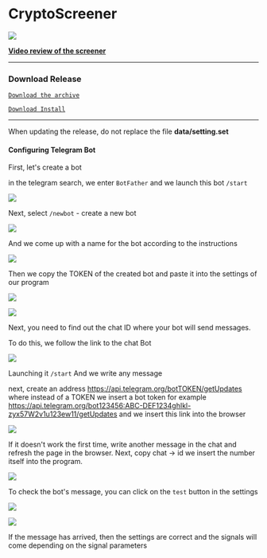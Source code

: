 # CryptoScreener

[![](https://raw.githubusercontent.com/alex290/CryptoScreener/main/imghelp/scr_en.png)](https://www.youtube.com/channel/UCiSd7JTmnbap0tVrPlf-Dew)

[**Video review of the screener**](https://youtu.be/5Oa0iQE0sJk "#### **Video review of the screener**")


------------


### Download Release

[`Download the archive`](https://github.com/alex290/CryptoScreener/releases/download/0.3.3-beta/CryptoScreener.zip "`Скачать`")

[`Download Install`](https://github.com/alex290/CryptoScreener/releases/download/0.3.3-beta/CryptoScreener.exe "`Скачать`")

------------


When updating the release, do not replace the file **data/setting.set**


#### Configuring Telegram Bot

First, let's create a bot

in the telegram search, we enter `BotFather` and we launch this bot `/start`

![](https://raw.githubusercontent.com/alex290/CryptoScreener/main/imghelp/bot-001.jpg)

Next, select `/newbot` - create a new bot

![](https://raw.githubusercontent.com/alex290/CryptoScreener/main/imghelp/bot002.png)

And we come up with a name for the bot according to the instructions

![](https://raw.githubusercontent.com/alex290/CryptoScreener/main/imghelp/bot003.png)

Then we copy the TOKEN of the created bot and paste it into the settings of our program

![](https://raw.githubusercontent.com/alex290/CryptoScreener/main/imghelp/bot004.png)

![](https://raw.githubusercontent.com/alex290/CryptoScreener/main/imghelp/bot005_en.png)

Next, you need to find out the chat ID where your bot will send messages.

To do this, we follow the link to the chat Bot

![](https://raw.githubusercontent.com/alex290/CryptoScreener/main/imghelp/bot006.png)

Launching it `/start` And we write any message

next, create an address https://api.telegram.org/botTOKEN/getUpdates where instead of a TOKEN we insert a bot token for example https://api.telegram.org/bot123456:ABC-DEF1234ghIkl-zyx57W2v1u123ew11/getUpdates and we insert this link into the browser

![](https://raw.githubusercontent.com/alex290/CryptoScreener/main/imghelp/bot007.png)

If it doesn't work the first time, write another message in the chat and refresh the page in the browser. Next, copy chat -> id we insert the number itself into the program.

![](https://raw.githubusercontent.com/alex290/CryptoScreener/main/imghelp/bot008_en.png)

To check the bot's message, you can click on the `test` button in the settings

![](https://raw.githubusercontent.com/alex290/CryptoScreener/main/imghelp/bot009_en.png)

![](https://raw.githubusercontent.com/alex290/CryptoScreener/main/imghelp/bot010.png)

If the message has arrived, then the settings are correct and the signals will come depending on the signal parameters

